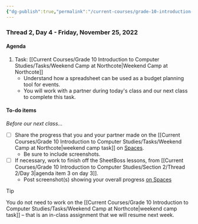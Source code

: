 ```yaml
---
{"dg-publish":true,"permalink":"/current-courses/grade-10-introduction-to-computer-studies/section-2/thread-2/day-4/","dgHomeLink":false}
---
```


### Thread 2, Day 4 - Friday, November 25, 2022
#### Agenda

1. Task: [[Current Courses/Grade 10 Introduction to Computer Studies/Tasks/Weekend Camp at Northcote|Weekend Camp at Northcote]]
	- Understand how a spreadsheet can be used as a budget planning tool for events.
	- You will work with a partner during today's class and our next class to complete this task.

#### To-do items
*Before our next class...*

- [ ] Share the progress that you and your partner made on the [[Current Courses/Grade 10 Introduction to Computer Studies/Tasks/Weekend Camp at Northcote|weekend camp task]] on [Spaces](https://ca.spacesedu.com/).
	- Be sure to include screenshots.
- [ ] If necessary, work to finish off the SheetBoss lessons, from [[Current Courses/Grade 10 Introduction to Computer Studies/Section 2/Thread 2/Day 3|agenda item 3 on day 3]].
	- Post screenshot(s) showing your overall progress [on Spaces](https://ca.spacesedu.com/)

> [!TIP]
> You do not need to work on the [[Current Courses/Grade 10 Introduction to Computer Studies/Tasks/Weekend Camp at Northcote|weekend camp task]] – that is an in-class assignment that we will resume next week.